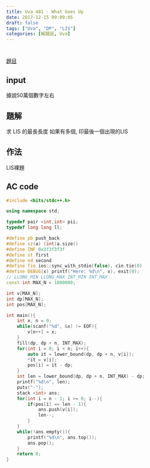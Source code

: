 ```yaml
---
title: Uva 481 - What Goes Up
date: 2017-12-15 09:09:05
draft: false
tags: ["Uva", "DP", "LIS"]
categories: [解題區, Uva]
---
```


#
[題目](https://uva.onlinejudge.org/index.php?option=com_onlinejudge&Itemid=8&page=show_problem&category=6&problem=422)

## input
據說50萬個數字左右

## 題解
求 LIS 的最長長度
如果有多個, 印最後一個出現的LIS

## 作法
LIS裸題

## AC code
```cpp
#include <bits/stdc++.h>

using namespace std;

typedef pair <int,int> pii;
typedef long long ll;

#define pb push_back
#define sz(a) (int)a.size()
#define INF 0x3f3f3f3f
#define st first
#define nd second
#define fio ios::sync_with_stdio(false), cin.tie(0)
#define DEBUG(x) printf("Here: %d\n", x), exit(0);
// LLONG_MIN LLONG_MAX INT_MIN INT_MAX
const int MAX_N = 1000000;

int v[MAX_N];
int dp[MAX_N];
int pos[MAX_N];

int main(){
    int x, n = 0;
    while(scanf("%d", &x) != EOF){
        v[n++] = x;
    }
    fill(dp, dp + n, INT_MAX);
    for(int i = 0; i < n; i++){
        auto it = lower_bound(dp, dp + n, v[i]);
        *it = v[i];
        pos[i] = it - dp;
    }
    int len = lower_bound(dp, dp + n, INT_MAX) - dp;
    printf("%d\n", len);
    puts("-");
    stack <int> ans;
    for(int i = n - 1; i >= 0; i--){
        if(pos[i] == len - 1){
            ans.push(v[i]);
            len--;
        }
    }
    while(!ans.empty()){
        printf("%d\n", ans.top());
        ans.pop();
    }
    return 0;
}
```
